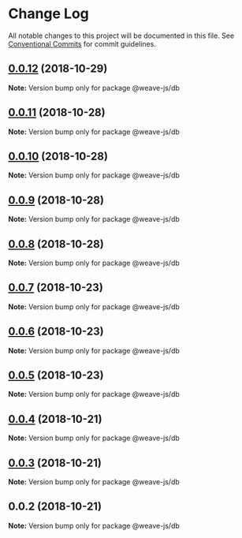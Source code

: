 # Change Log

All notable changes to this project will be documented in this file.
See [Conventional Commits](https://conventionalcommits.org) for commit guidelines.

## [0.0.12](https://github.com/fachw3rk/weave/compare/@weave-js/db@0.0.11...@weave-js/db@0.0.12) (2018-10-29)

**Note:** Version bump only for package @weave-js/db





## [0.0.11](https://github.com/fachw3rk/weave/compare/@weave-js/db@0.0.10...@weave-js/db@0.0.11) (2018-10-28)

**Note:** Version bump only for package @weave-js/db





## [0.0.10](https://github.com/fachw3rk/weave/compare/@weave-js/db@0.0.9...@weave-js/db@0.0.10) (2018-10-28)

**Note:** Version bump only for package @weave-js/db





## [0.0.9](https://github.com/fachw3rk/weave/compare/@weave-js/db@0.0.8...@weave-js/db@0.0.9) (2018-10-28)

**Note:** Version bump only for package @weave-js/db





## [0.0.8](https://github.com/fachw3rk/weave/compare/@weave-js/db@0.0.7...@weave-js/db@0.0.8) (2018-10-28)

**Note:** Version bump only for package @weave-js/db





## [0.0.7](https://github.com/fachw3rk/weave/compare/@weave-js/db@0.0.6...@weave-js/db@0.0.7) (2018-10-23)

**Note:** Version bump only for package @weave-js/db





## [0.0.6](https://github.com/fachw3rk/weave/compare/@weave-js/db@0.0.5...@weave-js/db@0.0.6) (2018-10-23)

**Note:** Version bump only for package @weave-js/db





## [0.0.5](https://github.com/fachw3rk/weave/compare/@weave-js/db@0.0.4...@weave-js/db@0.0.5) (2018-10-23)

**Note:** Version bump only for package @weave-js/db





## [0.0.4](https://github.com/fachw3rk/weave/compare/@weave-js/db@0.0.3...@weave-js/db@0.0.4) (2018-10-21)

**Note:** Version bump only for package @weave-js/db





## [0.0.3](https://github.com/fachw3rk/weave/compare/@weave-js/db@0.0.2...@weave-js/db@0.0.3) (2018-10-21)

**Note:** Version bump only for package @weave-js/db





<a name="0.0.2"></a>
## 0.0.2 (2018-10-21)

**Note:** Version bump only for package @weave-js/db
